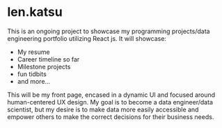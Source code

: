 # len.katsu
This is an ongoing project to showcase my programming projects/data engineering portfolio utilizing React js. It will showcase:
- My resume
- Career timeline so far
- Milestone projects
- fun tidbits
- and more...

This will be my front page, encased in a dynamic UI and focused around human-centered UX design. My goal is to become a 
data engineer/data scientist, but my desire is to make data more easily accessible and empower others to make the 
correct decisions for their business needs.
